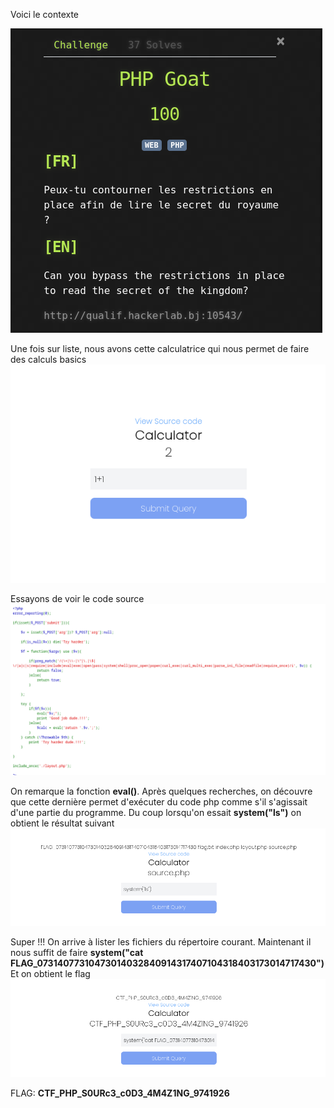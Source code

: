 Voici le contexte

<img src='img/php1.png'>

Une fois sur liste, nous avons cette calculatrice qui nous permet de faire des calculs basics
<img src='img/php2.png'>

Essayons de voir le code source
<img src='img/php3.png'>

On remarque la fonction **eval()**. Après quelques recherches, on découvre que cette dernière permet d'exécuter du code php comme s'il s'agissait d'une partie du programme. Du coup lorsqu'on essait **system("ls")** on obtient le résultat suivant
<img src='img/php4.png'>

Super !!! On arrive à lister les fichiers du répertoire courant. Maintenant il nous suffit de faire **system("cat FLAG_07314077310473014032840914317407104318403173014717430")** Et on obtient le flag
<img src='img/php5.png'>

FLAG: **CTF_PHP_S0URc3_c0D3_4M4Z1NG_9741926**

